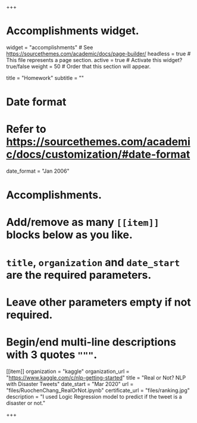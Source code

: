 +++
# Accomplishments widget.
widget = "accomplishments"  # See https://sourcethemes.com/academic/docs/page-builder/
headless = true  # This file represents a page section.
active = true  # Activate this widget? true/false
weight = 50  # Order that this section will appear.

title = "Homework"
subtitle = ""

# Date format
#   Refer to https://sourcethemes.com/academic/docs/customization/#date-format
date_format = "Jan 2006"

# Accomplishments.
#   Add/remove as many `[[item]]` blocks below as you like.
#   `title`, `organization` and `date_start` are the required parameters.
#   Leave other parameters empty if not required.
#   Begin/end multi-line descriptions with 3 quotes `"""`.


[[item]]
  organization = "kaggle"
  organization_url = "https://www.kaggle.com/c/nlp-getting-started"
  title = "Real or Not? NLP with Disaster Tweets"
  date_start = "Mar 2020"
  url = "files/RuochenChang_RealOrNot.ipynb"
  certificate_url = "files/ranking.jpg"
  description = "I used Logic Regression model to predict if the tweet is a disaster or not."

+++
